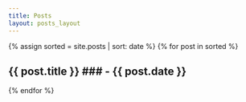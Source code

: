 ```yaml
---
title: Posts
layout: posts_layout
---
```




{% assign sorted = site.posts | sort: date %}
{% for post in sorted %}

## {{ post.title }} ### - {{ post.date }}

{% endfor %}
